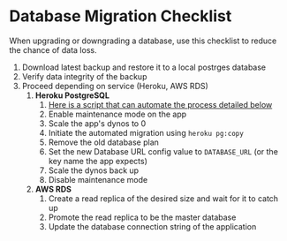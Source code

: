 # Database Migration Checklist

When upgrading or downgrading a database, use this checklist to reduce the chance of data loss.

1. Download latest backup and restore it to a local postrges database
2. Verify data integrity of the backup
3. Proceed depending on service (Heroku, AWS RDS)
    1. **Heroku PostgreSQL**
        1. [Here is a script that can automate the process detailed below](https://gist.github.com/cadecairos/4ca05411f1156c2b6303b010d0f74f14)
        2. Enable maintenance mode on the app
        3. Scale the app's dynos to 0
        4. Initiate the automated migration using `heroku pg:copy`
        5. Remove the old database plan
        6. Set the new Database URL config value to `DATABASE_URL` (or the key name the app expects)
        7. Scale the dynos back up
        8. Disable maintenance mode
    1. **AWS RDS**
        1. Create a read replica of the desired size and wait for it to catch up
        2. Promote the read replica to be the master database
        3. Update the database connection string of the application
